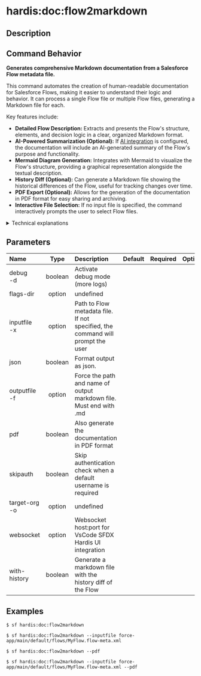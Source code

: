 <!-- This file has been generated with command 'sf hardis:doc:plugin:generate'. Please do not update it manually or it may be overwritten -->
# hardis:doc:flow2markdown

## Description


## Command Behavior

**Generates comprehensive Markdown documentation from a Salesforce Flow metadata file.**

This command automates the creation of human-readable documentation for Salesforce Flows, making it easier to understand their logic and behavior. It can process a single Flow file or multiple Flow files, generating a Markdown file for each.

Key features include:

- **Detailed Flow Description:** Extracts and presents the Flow's structure, elements, and decision logic in a clear, organized Markdown format.
- **AI-Powered Summarization (Optional):** If [AI integration](https://sfdx-hardis.cloudity.com/salesforce-ai-setup/) is configured, the documentation will include an AI-generated summary of the Flow's purpose and functionality.
- **Mermaid Diagram Generation:** Integrates with Mermaid to visualize the Flow's structure, providing a graphical representation alongside the textual description.
- **History Diff (Optional):** Can generate a Markdown file showing the historical differences of the Flow, useful for tracking changes over time.
- **PDF Export (Optional):** Allows for the generation of the documentation in PDF format for easy sharing and archiving.
- **Interactive File Selection:** If no input file is specified, the command interactively prompts the user to select Flow files.

<details markdown="1">
<summary>Technical explanations</summary>

The command leverages several internal utilities and external libraries to achieve its functionality:

- **Flow Metadata Parsing:** Reads and parses the XML content of Salesforce Flow metadata files (.flow-meta.xml).
- **Markdown Generation:** Utilizes 	exttt{generateFlowMarkdownFile} to transform the parsed Flow data into a structured Markdown format.
- **Mermaid Integration:** Employs 	exttt{generateMarkdownFileWithMermaid} to embed Mermaid diagrams within the Markdown output, which are then rendered by compatible Markdown viewers.
- **AI Integration:** If enabled, it interacts with an AI service (via 	exttt{describeWithAi} option) to generate a high-level summary of the Flow.
- **Git History Analysis:** For the --with-history flag, it uses 	exttt{generateHistoryDiffMarkdown} to analyze Git history and present changes to the Flow.
- **File System Operations:** Uses 	exttt{fs-extra} for file system operations like reading input files, creating output directories (e.g., 	exttt{docs/flows/}), and writing Markdown and PDF files.
- **Salesforce CLI Integration:** Uses 	exttt{@salesforce/sf-plugins-core} for command-line parsing and 	exttt{setConnectionVariables} for Salesforce organization context.
- **WebSocket Communication:** Interacts with a WebSocket client (	exttt{WebSocketClient.requestOpenFile}) to open the generated Markdown file in a VS Code tab, enhancing user experience.
</details>


## Parameters

| Name              |  Type   | Description                                                                    | Default | Required | Options |
|:------------------|:-------:|:-------------------------------------------------------------------------------|:-------:|:--------:|:-------:|
| debug<br/>-d      | boolean | Activate debug mode (more logs)                                                |         |          |         |
| flags-dir         | option  | undefined                                                                      |         |          |         |
| inputfile<br/>-x  | option  | Path to Flow metadata file. If not specified, the command will prompt the user |         |          |         |
| json              | boolean | Format output as json.                                                         |         |          |         |
| outputfile<br/>-f | option  | Force the path and name of output markdown file. Must end with .md             |         |          |         |
| pdf               | boolean | Also generate the documentation in PDF format                                  |         |          |         |
| skipauth          | boolean | Skip authentication check when a default username is required                  |         |          |         |
| target-org<br/>-o | option  | undefined                                                                      |         |          |         |
| websocket         | option  | Websocket host:port for VsCode SFDX Hardis UI integration                      |         |          |         |
| with-history      | boolean | Generate a markdown file with the history diff of the Flow                     |         |          |         |

## Examples

```shell
$ sf hardis:doc:flow2markdown
```

```shell
$ sf hardis:doc:flow2markdown --inputfile force-app/main/default/flows/MyFlow.flow-meta.xml
```

```shell
$ sf hardis:doc:flow2markdown --pdf
```

```shell
$ sf hardis:doc:flow2markdown --inputfile force-app/main/default/flows/MyFlow.flow-meta.xml --pdf
```


